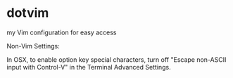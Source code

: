 dotvim
=====

my Vim configuration for easy access

Non-Vim Settings:

In OSX, to enable option key special characters, turn off "Escape non-ASCII input with Control-V" in the Terminal Advanced Settings.
